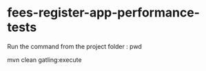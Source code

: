 # fees-register-app-performance-tests

Run the command from the project folder : pwd

mvn clean gatling:execute
